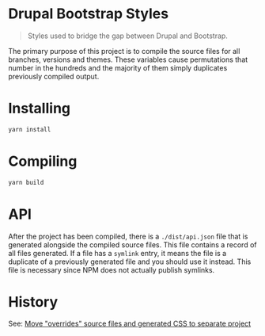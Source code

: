 # Drupal Bootstrap Styles

> Styles used to bridge the gap between Drupal and Bootstrap.

The primary purpose of this project is to compile the source files for all
branches, versions and themes. These variables cause permutations that number
in the hundreds and the majority of them simply duplicates previously compiled
output.

# Installing

```bash
yarn install
```

# Compiling

```bash
yarn build
```

# API

After the project has been compiled, there is a `./dist/api.json` file that is
generated alongside  the compiled source files. This file contains a record
of all files generated. If a file has a `symlink` entry, it means the file is
a duplicate of a previously generated file and you should use it instead. This
file is necessary since NPM does not actually publish symlinks. 

# History

See: [Move "overrides" source files and generated CSS to separate project](https://www.drupal.org/project/bootstrap/issues/2852156)


[Bootstrap Framework]: https://getbootstrap.com/docs/3.4/
[Bootstrap Framework Source Files]: https://github.com/twbs/bootstrap-sass
[Drupal Bootstrap]: https://www.drupal.org/project/bootstrap
[Drupal Bootstrap Styles]: https://github.com/unicorn-fail/drupal-bootstrap-styles
[Sass]: http://sass-lang.com

